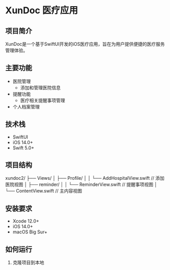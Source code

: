# XunDoc 医疗应用

## 项目简介
XunDoc是一个基于SwiftUI开发的iOS医疗应用，旨在为用户提供便捷的医疗服务管理体验。

## 主要功能
- 医院管理
  - 添加和管理医院信息
- 提醒功能
  - 医疗相关提醒事项管理
- 个人档案管理

## 技术栈
- SwiftUI
- iOS 14.0+
- Swift 5.0+

## 项目结构
xundoc2/
├── Views/
│ ├── Profile/
│ │ └── AddHospitalView.swift // 添加医院视图
│ ├── reminder/
│ │ └── ReminderView.swift // 提醒事项视图
│ └── ContentView.swift // 主内容视图

## 安装要求
- Xcode 12.0+
- iOS 14.0+
- macOS Big Sur+

## 如何运行
1. 克隆项目到本地
